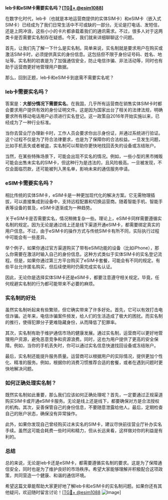 **leb卡和eSIM卡需要实名吗？[[TG💪+ @esim1088](https://t.me/s/esim1088)]**

在数字化时代，leb卡（也就是本地运营商提供的实体SIM卡）和eSIM卡（嵌入式SIM卡）已经成为了我们日常生活中不可或缺的一部分。无论是打电话、发短信，还是上网冲浪，这些小小的卡片都承载着我们的通讯需求。不过，很多人对于这两类卡是否需要实名制存在疑惑。今天，我们就来详细聊聊这个问题。

首先，让我们先了解一下什么是实名制。简单来说，实名制就是要求用户在购买或激活SIM卡时，必须提供真实的身份信息。这包括但不限于身份证号码、姓名、地址等。实名制的初衷是为了加强通信安全，防止电信诈骗、非法活动等，同时也有助于运营商更好地管理用户数据。

那么，回到正题，leb卡和eSIM卡到底需不需要实名呢？

### leb卡需要实名吗？

答案是：**大部分情况下需要实名**。在我国，几乎所有运营商在销售实体SIM卡时都会要求用户提供有效的身份证明文件。这是因为国家出台了相关的法律法规，明确要求所有移动电话用户必须进行实名登记。这一政策自2016年开始实施以来，已经成为了一种行业标准。

当你去营业厅办理新卡时，工作人员会要求你出示身份证，并通过系统进行验证。这个过程不仅是为了符合法律要求，也是为了保障你的合法权益。一旦发生问题，比如手机丢失或者被盗，实名制可以帮助你更快地找回丢失的设备或冻结账户。

当然，在某些特殊场景下，可能会出现不实名的情况。例如，一些小型的黑市摊贩可能会出售未实名的SIM卡，但这种行为是违法的，且风险极高。一旦被发现，不仅会面临罚款，还可能被列入黑名单，影响未来的通信服务申请。

### eSIM卡需要实名吗？

相比传统的实体SIM卡，eSIM卡是一种更加现代化的解决方案。它无需物理插拔，可以直接集成到设备中，支持远程配置和切换运营商。随着智能手机、智能手表等设备的普及，eSIM卡逐渐成为一种趋势。

关于eSIM卡是否需要实名，情况稍微复杂一些。理论上，eSIM卡同样需要遵循实名制的规定。因为无论是通过线上还是线下渠道开通eSIM卡，都需要绑定真实的用户信息。不过，由于eSIM卡的操作方式与传统SIM卡有所不同，实际执行过程中可能会有一些差异。

举个例子，如果你通过官方渠道购买了带有eSIM功能的设备（比如iPhone），那么你需要在激活时输入自己的身份信息。这种方式类似于实体SIM卡的实名登记流程。但是，如果你通过第三方平台购买了eSIM卡套餐，可能会有不同的规定。有些平台允许匿名购买，但后续使用时仍需完成实名认证。

因此，无论你是选择实体SIM卡还是eSIM卡，都要注意遵守相关规定。毕竟，任何规避实名制的行为都可能带来不必要的麻烦。

### 实名制的好处

虽然实名制听起来有些繁琐，但它确实带来了许多好处。首先，它可以有效打击电信诈骗。近年来，电信诈骗案件频发，给人们的生活造成了极大的困扰。而实名制的推行，使得犯罪分子更难隐藏身份，从而降低了犯罪率。

其次，实名制有助于维护通信市场的健康发展。通过实名制，运营商可以更好地管理用户资源，避免恶意竞争和资源浪费。同时，这也为用户提供了更高的安全保障。例如，当你的手机丢失时，你可以通过实名信息快速找回设备或冻结账户。

最后，实名制还能提升服务质量。运营商可以根据用户的实际情况，提供更加个性化、精准的服务。例如，根据你的消费习惯推荐合适的套餐，或者在遇到问题时更快地解决问题。

### 如何正确处理实名制？

既然实名制如此重要，那么我们应该如何正确处理呢？首先，一定要通过正规渠道购买SIM卡或开通eSIM卡服务。无论是线上还是线下，都要确保对方是合法授权的机构。其次，妥善保管自己的身份信息，不要随意泄露给他人。最后，定期检查自己的账户状态，确保没有异常操作。

此外，如果你发现自己曾经购买过未实名的SIM卡，建议尽快前往营业厅补办实名手续。虽然这可能会耗费一些时间和精力，但从长远来看，这样做对你的利益是有利的。

### 总结

总的来说，无论是leb卡还是eSIM卡，都需要遵循实名制的要求。这是为了保障通信安全，同时也是为了维护良好的市场秩序。希望大家能够理解并积极配合这项政策，共同营造一个健康、和谐的通信环境。

希望这篇文章能帮助大家更好地了解leb卡和eSIM卡的实名制问题。如果你还有其他疑问，欢迎随时留言讨论！[[TG💪+ @esim1088](https://t.me/s/esim1088) ![Image](https://i.postimg.cc/4NQfJmqS/Snipaste-2025-05-13-00-14-12.png)]